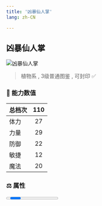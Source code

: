 ```yaml
---
title: '凶暴仙人掌'
lang: zh-CN

---
```


<RouterBack />

## 凶暴仙人掌

![凶暴仙人掌](https://user-images.githubusercontent.com/78347270/115957197-04146b80-a53c-11eb-8a0d-b1621289191a.gif) 

> 植物系 , 3级普通图鉴<Card /> , 可封印 ✅ 


### 💪 能力数值

| 总档次       | 110            |
| :----------- |:-------------:|
| 体力      | 27   <Stars :number="2.5" />  |
| 力量      | 29   <Stars :number="3" />  |
| 防御      | 22   <Stars :number="2" />  | 
| 敏捷      | 12  <Stars :number="1" />  | 
| 魔法      | 20  <Stars :number="2" />   | 


### ⚖️ 属性


<Progress earth :number="5" />

<Progress water :number="0" />

<Progress fire :number="0" />

<Progress wind :number="5" />

### ✨ 技能栏 <Strong>8个</Strong>

- 攻击
- 防御

### 👶 1级出现点

- 莎莲娜岛 诅咒的迷宮地下41楼， 参考坐标(10,20)





